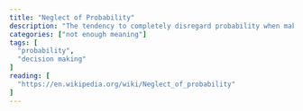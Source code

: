 ```yaml
---
title: "Neglect of Probability"
description: "The tendency to completely disregard probability when making a decision under uncertainty."
categories: ["not enough meaning"]
tags: [
  "probability",
  "decision making"
]
reading: [
  "https://en.wikipedia.org/wiki/Neglect_of_probability"
]
---
```


